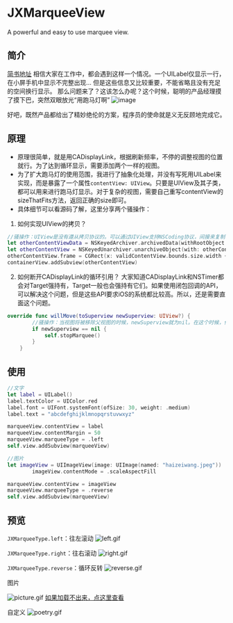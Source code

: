 # JXMarqueeView
A powerful and easy to use marquee view.

## 简介
[简书地址](https://www.jianshu.com/p/835ba205453d)
相信大家在工作中，都会遇到这样一个情况。一个UILabel仅显示一行，在小屏手机中显示不完整出现... 但是这些信息又比较重要，不能省略且没有充足的空间换行显示。
那么问题来了？这该怎么办呢？这个时候，聪明的产品经理摸了摸下巴，突然双眼放光“用跑马灯啊” ![image](http://upload-images.jianshu.io/upload_images/1085173-8e2995c2dc7144a3.jpg?imageMogr2/auto-orient/strip%7CimageView2/2/w/1240)

好吧，既然产品都给出了精妙绝伦的方案，程序员的使命就是义无反顾地完成它。

## 原理
- 原理很简单，就是用CADisplayLink，根据刷新频率，不停的调整视图的位置就行。为了达到循环显示，需要添加两个一样的视图。
- 为了扩大跑马灯的使用范围，我进行了抽象化处理，并没有写死用UILabel来实现，而是暴露了一个属性`contentView: UIView`。只要是UIView及其子类，都可以用来进行跑马灯显示。对于复杂的视图，需要自己重写contentView的sizeThatFits方法，返回正确的size即可。
- 具体细节可以看源码了解，这里分享两个骚操作：
1. 如何实现UIView的拷贝？
```swift
//骚操作：UIView是没有遵从拷贝协议的。可以通过UIView支持NSCoding协议，间接来复制一个视图
let otherContentViewData = NSKeyedArchiver.archivedData(withRootObject: validContentView)
let otherContentView = NSKeyedUnarchiver.unarchiveObject(with: otherContentViewData) as! UIView
otherContentView.frame = CGRect(x: validContentView.bounds.size.width + contentMargin, y: 0, width: validContentView.bounds.size.width, height: self.bounds.size.height)
containerView.addSubview(otherContentView)
```
2. 如何断开CADisplayLink的循环引用？
大家知道CADisplayLink和NSTimer都会对Target强持有，Target一般也会强持有它们。如果使用闭包回调的API，可以解决这个问题，但是这些API要求iOS的系统都比较高。所以，还是需要直面这个问题。
```swift
override func willMove(toSuperview newSuperview: UIView?) {
        //骚操作：当视图将被移除父视图的时候，newSuperview就为nil。在这个时候，停止掉CADisplayLink，断开循环引用，视图就可以被正确释放掉了。
        if newSuperview == nil {
            self.stopMarquee()
        }
    }
```
## 使用
```swift
//文字
let label = UILabel()
label.textColor = UIColor.red
label.font = UIFont.systemFont(ofSize: 30, weight: .medium)
label.text = "abcdefghijklmnopqrstuvwxyz"

marqueeView.contentView = label
marqueeView.contentMargin = 50
marqueeView.marqueeType = .left
self.view.addSubview(marqueeView)

//图片
let imageView = UIImageView(image: UIImage(named: "haizeiwang.jpeg"))
        imageView.contentMode = .scaleAspectFill

marqueeView.contentView = imageView
marqueeView.marqueeType = .reverse
self.view.addSubview(marqueeView)
```

## 预览
`JXMarqueeType.left`：往左滚动
![left.gif](https://upload-images.jianshu.io/upload_images/1085173-712f04ce62c1a3bc.gif?imageMogr2/auto-orient/strip)


`JXMarqueeType.right`：往右滚动
![right.gif](https://upload-images.jianshu.io/upload_images/1085173-5d21ffa924ec2afa.gif?imageMogr2/auto-orient/strip)


`JXMarqueeType.reverse`：循环反转
![reverse.gif](https://upload-images.jianshu.io/upload_images/1085173-acffb41b6479bf1a.gif?imageMogr2/auto-orient/strip)


图片

![picture.gif](https://github.com/pujiaxin33/JXMarqueeView/blob/master/JXMarqueeView/Assets/picture.gif?raw=true)
[如果加载不出来，点这里查看](https://github.com/pujiaxin33/JXMarqueeView/blob/master/JXMarqueeView/Assets/picture.gif)

自定义
![poetry.gif](https://upload-images.jianshu.io/upload_images/1085173-c197188ee4e4fb44.gif?imageMogr2/auto-orient/strip)
